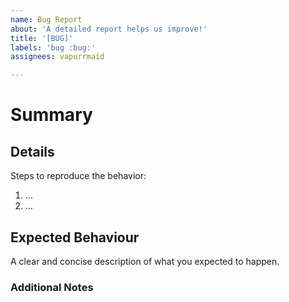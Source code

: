 ```yaml
---
name: Bug Report
about: 'A detailed report helps us improve!'
title: '[BUG]'
labels: 'bug :bug:'
assignees: vapurrmaid

---
```


<!-- markdownlint-disable MD025 -->
# Summary
<!-- markdownlint-enable MD025 -->

<!-- A clear and concise description of what the bug is. -->

## Details

Steps to reproduce the behavior:

1. ...
2. ...

## Expected Behaviour

A clear and concise description of what you expected to happen.

### Additional Notes

<!-- Add any other context about the problem here. -->
